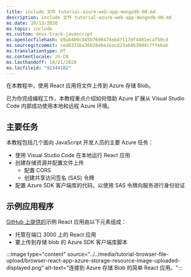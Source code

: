 ```yaml
---
title: include 文件 tutorial-azure-web-app-mongodb-00.md
description: include 文件 tutorial-azure-web-app-mongodb-00.md
ms.date: 10/13/2020
ms.topic: include
ms.custom: devx-track-javascript
ms.openlocfilehash: b9ab409c845b7690474eb47117df4401ecaf59cd
ms.sourcegitcommit: ced8331ba36b28e6e2eacd23a64b39ddc7ffe6ab
ms.translationtype: HT
ms.contentlocale: zh-CN
ms.lasthandoff: 10/21/2020
ms.locfileid: "92344102"
---
```

在本教程中，使用 React 应用将文件上传到 Azure 存储 Blob。 

已为你完成编程工作，本教程重点介绍如何借助 Azure 扩展从 Visual Studio Code 内部成功使用本地和远程 Azure 环境。

## <a name="top-tasks"></a>主要任务

本教程包括几个面向 JavaScript 开发人员的主要 Azure 任务：

* 使用 Visual Studio Code 在本地运行 React 应用
* 创建存储资源并配置文件上传
    * 配置 CORS
    * 创建共享访问签名 (SAS) 令牌
* 配置 Azure SDK 客户端库的代码，以使用 SAS 令牌向服务进行身份验证

## <a name="sample-application"></a>示例应用程序

[GitHub 上提供的](https://github.com/Azure-Samples/js-e2e-browser-file-upload-storage-blob)示例 React 应用由以下元素组成：

* 托管在端口 3000 上的 React 应用
* 要上传到存储 blob 的 Azure SDK 客户端库脚本

:::image type="content" source="../../media/tutorial-browser-file-upload/browser-react-app-azure-storage-resource-image-uploaded-displayed.png" alt-text="连接到 Azure 存储 Blob 的简单 React 应用。":::
